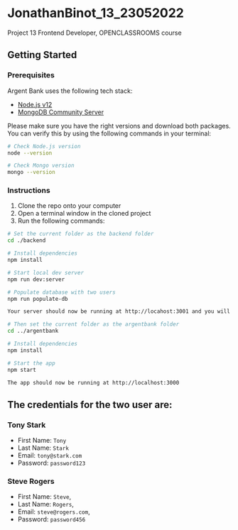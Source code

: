 # JonathanBinot_13_23052022
 Project 13 Frontend Developer, OPENCLASSROOMS course

## Getting Started

### Prerequisites

Argent Bank uses the following tech stack:

- [Node.js v12](https://nodejs.org/en/)
- [MongoDB Community Server](https://www.mongodb.com/try/download/community)

Please make sure you have the right versions and download both packages. You can verify this by using the following commands in your terminal:

```bash
# Check Node.js version
node --version

# Check Mongo version
mongo --version
```

### Instructions

1. Clone the repo onto your computer
1. Open a terminal window in the cloned project
1. Run the following commands:

```bash
# Set the current folder as the backend folder
cd ./backend

# Install dependencies
npm install

# Start local dev server
npm run dev:server

# Populate database with two users
npm run populate-db

Your server should now be running at http://locahost:3001 and you will now have two users in your MongoDB database!

# Then set the current folder as the argentbank folder
cd ../argentbank

# Install dependencies
npm install

# Start the app
npm start

The app should now be running at http://localhost:3000
```


## The credentials for the two user are:
### Tony Stark

- First Name: `Tony`
- Last Name: `Stark`
- Email: `tony@stark.com`
- Password: `password123`

### Steve Rogers

- First Name: `Steve`,
- Last Name: `Rogers`,
- Email: `steve@rogers.com`,
- Password: `password456`
